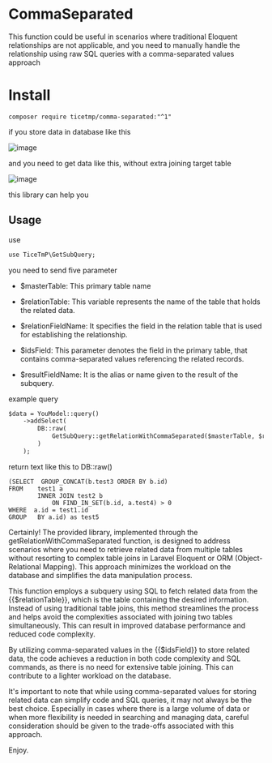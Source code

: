 # CommaSeparated
This function could be useful in scenarios where traditional Eloquent relationships are not applicable, and you need to manually handle the relationship using raw SQL queries with a comma-separated values approach
# Install
```
composer require ticetmp/comma-separated:"^1"
```

if you store data in database like this

![image](https://github.com/TiceTmPx/CommaSeparated/assets/134601957/98dbc769-a7ab-4e6a-bfa8-750a87110174)

and you need to get data like this, without extra joining target table

![image](https://github.com/TiceTmPx/CommaSeparated/assets/134601957/70b5d4de-f0a4-458e-b61c-66639c66e898)

this library can help you

## Usage

use
```html
use TiceTmP\GetSubQuery;
```

you need to send five parameter
- $masterTable: This primary table name

- $relationTable: This variable represents the name of the table that holds the related data.

- $relationFieldName: It specifies the field in the relation table that is used for establishing the relationship.

- $idsField: This parameter denotes the field in the primary table, that contains comma-separated values referencing the related records.

- $resultFieldName: It is the alias or name given to the result of the subquery.

example query
```html
$data = YouModel::query()
    ->addSelect(
        DB::raw(
            GetSubQuery::getRelationWithCommaSeparated($masterTable, $relationTable, $relationFieldName, $idsField, $resultFieldName)
        )
    );
```

return text like this to DB::raw()
```
(SELECT  GROUP_CONCAT(b.test3 ORDER BY b.id)
FROM    test1 a
        INNER JOIN test2 b
            ON FIND_IN_SET(b.id, a.test4) > 0
WHERE  a.id = test1.id
GROUP   BY a.id) as test5
```

Certainly! The provided library, implemented through the getRelationWithCommaSeparated function, is designed to address scenarios where you need to retrieve related data from multiple tables without resorting to complex table joins in Laravel Eloquent or ORM (Object-Relational Mapping). This approach minimizes the workload on the database and simplifies the data manipulation process.

This function employs a subquery using SQL to fetch related data from the {{$relationTable}}, which is the table containing the desired information. Instead of using traditional table joins, this method streamlines the process and helps avoid the complexities associated with joining two tables simultaneously. This can result in improved database performance and reduced code complexity.

By utilizing comma-separated values in the {{$idsField}} to store related data, the code achieves a reduction in both code complexity and SQL commands, as there is no need for extensive table joining. This can contribute to a lighter workload on the database.

It's important to note that while using comma-separated values for storing related data can simplify code and SQL queries, it may not always be the best choice. Especially in cases where there is a large volume of data or when more flexibility is needed in searching and managing data, careful consideration should be given to the trade-offs associated with this approach.

Enjoy.
